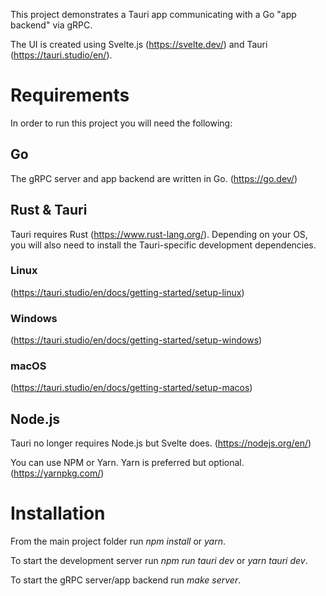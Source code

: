 This project demonstrates a Tauri app communicating with a Go "app backend" via gRPC.

The UI is created using Svelte.js (https://svelte.dev/) and Tauri (https://tauri.studio/en/).

# Requirements

In order to run this project you will need the following:

## Go

The gRPC server and app backend are written in Go. (https://go.dev/)

## Rust & Tauri

Tauri requires Rust (https://www.rust-lang.org/). Depending on your OS, you will also need to
install the Tauri-specific development dependencies.

### Linux

(https://tauri.studio/en/docs/getting-started/setup-linux)

### Windows

(https://tauri.studio/en/docs/getting-started/setup-windows)

### macOS

(https://tauri.studio/en/docs/getting-started/setup-macos)

## Node.js

Tauri no longer requires Node.js but Svelte does. (https://nodejs.org/en/)

You can use NPM or Yarn. Yarn is preferred but optional. (https://yarnpkg.com/)

# Installation

From the main project folder run _npm install_ or _yarn_.

To start the development server run _npm run tauri dev_ or _yarn tauri dev_.

To start the gRPC server/app backend run _make server_.
